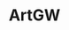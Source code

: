 ---
title: ArtGW
crosslinks:
- JacquelineDevries
- gonewildcouples
- DrawMeNSFW
- livven
- JCDrawsStuff
- gonewildcurvy
- LatinasGW
- uncommonposes
- OhNoMomWentWild
- MoundofVenus
- HairyPussy
- TeenyGinger
- FireCrotch
- AgentMulder3rd
- Suralya
- freedomphotos
---